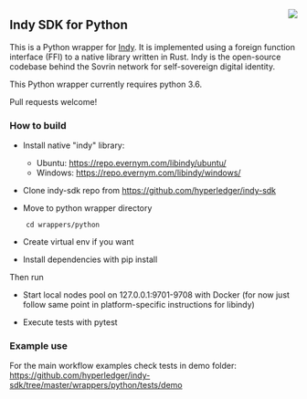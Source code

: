 <a href="https://sovrin.org/" target="_blank"><img src="https://avatars2.githubusercontent.com/u/22057628?v=3&s=50" align="right"></a>

## Indy SDK for Python

This is a Python wrapper for [Indy](https://www.hyperledger.org/projects/indy). It is implemented using a foreign function interface (FFI) to a native library written in Rust. Indy is the
open-source codebase behind the Sovrin network for self-sovereign digital identity.

This Python wrapper currently requires python 3.6.

Pull requests welcome!

### How to build

- Install native "indy" library:
	* Ubuntu:  https://repo.evernym.com/libindy/ubuntu/
	* Windows: https://repo.evernym.com/libindy/windows/

- Clone indy-sdk repo from https://github.com/hyperledger/indy-sdk

- Move to python wrapper directory 
```
	cd wrappers/python
```
- Create virtual env if you want

- Install dependencies with pip install

Then run

- Start local nodes pool on 127.0.0.1:9701-9708 with Docker (for now just follow same point in platform-specific instructions for libindy)

- Execute tests with pytest


### Example use
For the main workflow examples check tests in demo folder: https://github.com/hyperledger/indy-sdk/tree/master/wrappers/python/tests/demo
